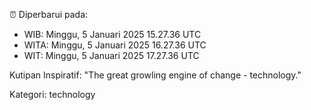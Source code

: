 ⏰ Diperbarui pada:
- WIB: Minggu, 5 Januari 2025 15.27.36 UTC
- WITA: Minggu, 5 Januari 2025 16.27.36 UTC
- WIT: Minggu, 5 Januari 2025 17.27.36 UTC

Kutipan Inspiratif:
"The great growling engine of change - technology."


Kategori: technology

